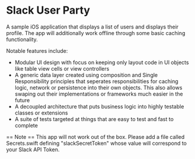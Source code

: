 # Slack User Party
A sample iOS application that displays a list of users and displays their profile. The app will additionally work offline through some basic caching functionality.

Notable features include:
* Modular UI design with focus on keeping only layout code in UI objects like table view cells or view controllers
* A generic data layer created using composition and Single Responsibility principles that seperates responsibilities for caching logic, network or persistence into their own objects. This also allows swaping out their implementations or frameworks much easier in the future
* A decoupled architecture that puts business logic into highly testable classes or extensions
* A suite of tests targeted at things that are easy to test and fast to complete

== Note ==
This app will not work out of the box. Please add a file called Secrets.swift defining "slackSecretToken" whose value will correspond to your Slack API Token.



